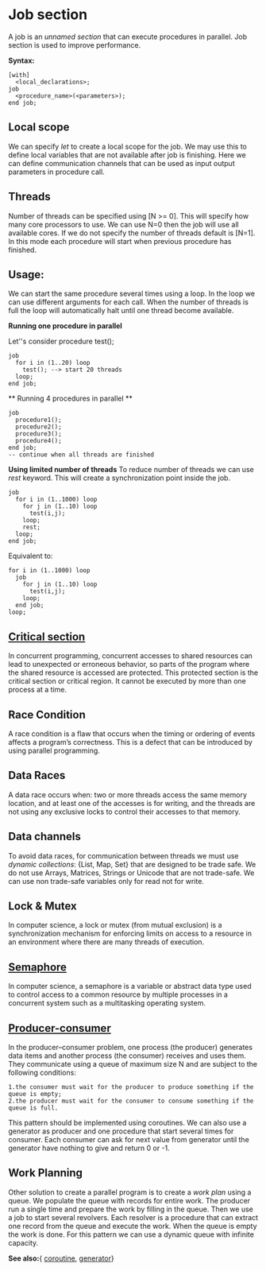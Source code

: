 # Job section

A job is an _unnamed section_ that can execute procedures in parallel. Job section is used to improve performance. 

**Syntax:**
```
[with]
  <local_declarations>;
job
  <procedure_name>(<parameters>);
end job;
```

## Local scope
We can specify _let_ to create a local scope for the job. 
We may use this to define local variables that are not available after job is finishing. 
Here we can define communication channels that can be used as input output parameters in procedure call.

## Threads
Number of threads can be specified using [N >= 0]. This will specify how many core processors to use. 
We can use N=0 then the job will use all available cores. If we do not specify the number of threads default is [N=1]. 
In this mode each procedure will start when previous procedure has finished. 

## Usage:
We can start the same procedure several times using a loop. 
In the loop we can use different arguments for each call. 
When the number of threads is full the loop will automatically halt until one thread become available.

**Running one procedure in parallel**

Let''s consider procedure test();

```
job 
  for i in (1..20) loop
    test(); --> start 20 threads
  loop;
end job; 
```

** Running 4 procedures in parallel **
```
job
  procedure1();  
  procedure2();  
  procedure3();  
  procedure4();  
end job; 
-- continue when all threads are finished
```

**Using limited number of threads**
To reduce number of threads we can use _rest_ keyword. This will create a synchronization point inside the job.

```
job
  for i in (1..1000) loop
    for j in (1..10) loop
      test(i,j);
    loop;
    rest;
  loop; 
end job;
```
Equivalent to:
```
for i in (1..1000) loop
  job
    for j in (1..10) loop
      test(i,j);
    loop;
  end job;
loop; 
```

## [Critical section](https://en.wikipedia.org/wiki/Critical_section)
In concurrent programming, concurrent accesses to shared resources can lead to unexpected or erroneous behavior, 
so parts of the program where the shared resource is accessed are protected. 
This protected section is the critical section or critical region. 
It cannot be executed by more than one process at a time. 

## Race Condition
A race condition is a flaw that occurs when the timing or ordering of events affects a program’s correctness. 
This is a defect that can be introduced by using parallel programming.

## Data Races
A data race occurs when: two or more threads access the same memory location, and at least one of the accesses is for writing, and the threads are not using any exclusive locks to control their accesses to that memory. 

## Data channels
To avoid data races, for communication between threads we must use _dynamic collections_: 
{List, Map, Set} that are designed to be trade safe. 
We do not use Arrays, Matrices, Strings or Unicode that are not trade-safe. 
We can use non trade-safe variables only for read not for write. 

## Lock & Mutex
In computer science, a lock or mutex (from mutual exclusion) is a synchronization mechanism 
for enforcing limits on access to a resource in an environment where there are many threads of execution. 

## [Semaphore](https://en.wikipedia.org/wiki/Semaphore_(programming))
In computer science, a semaphore is a variable or abstract data type used to control access 
to a common resource by multiple processes in a concurrent system such as a multitasking operating system. 

## [Producer-consumer](https://en.wikipedia.org/wiki/Producer%E2%80%93consumer_problem)
In the producer–consumer problem, one process (the producer) generates data items 
and another process (the consumer) receives and uses them. 
They communicate using a queue of maximum size N and are subject to the following conditions:

    1.the consumer must wait for the producer to produce something if the queue is empty;
    2.the producer must wait for the consumer to consume something if the queue is full.

This pattern should be implemented using coroutines. 
We can also use a generator as producer and one procedure that start several times for consumer. 
Each consumer can ask for next value from generator until the generator have nothing to give and return 0 or -1. 

## Work Planning
Other solution to create a parallel program is to create a _work plan_ using a queue. 
We populate the queue with records for entire work. The producer run a single time and prepare the work by filling in the queue. 
Then we use a job to start several revolvers. 
Each resolver is a procedure that can extract one record from the queue and execute the work. 
When the queue is empty the work is done. For this pattern we can use a dynamic queue with infinite capacity.

**See also:**{
[coroutine](coroutine.md), 
[generator](generator.md)}